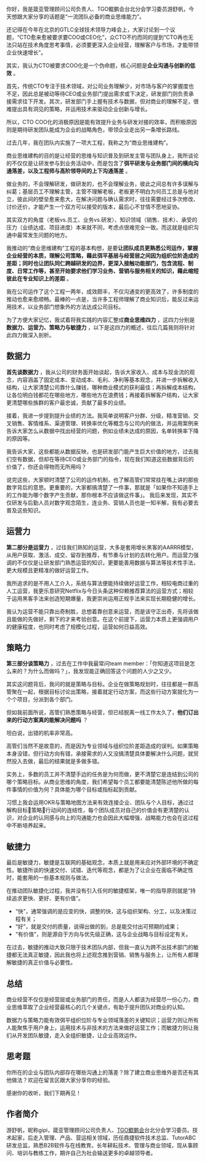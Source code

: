 你好，我是箴亚管理顾问公司负责人、TGO鲲鹏会台北分会学习委员游舒帆，今天想跟大家分享的话题是“一流团队必备的商业思维能力”。

还记得在今年在北京的GTLC全球技术领导力峰会上，大家讨论到一个议题，“CTO愈来愈被要求要COO或CEO化”，众CTO不约而同的提到“CTO再也无法只站在技术角度思考事情，必须要更深入企业经营，理解客户与市场，才能带领企业快速增长”。

其实，我认为CTO被要求COO化是一个伪命题，核心问题是**企业沟通与创新的低效** 。

首先，传统CTO专注于技术领域，对公司业务理解少，对市场与客户的掌握度也不足，因此总是被动等待CEO或业务部门提出需求或下决定，研发部门则负责承接需求往下开发。其次，研发部门手上握有技术与数据，但对商业的理解不足，很难提出具有洞见的策略，并运用技术来驱动企业创新与增长。

所以，CTO COO化的消极原因是能有效提升业务与研发对接的效率，而积极原因则是期待研发团队能成为企业的战略角色，带领企业走出另一条增长路线。

过去几年，我在团队内实施了一项大工程，我称之为“商业思维建构”。

商业思维建构的目的是让经营的思维与知识普及到研发主管与团队身上，我所谈论的不仅仅是让研发参与到业务活动中，而是包含了**弭平研发与业务部门间的横向沟通落差，以及工程师与高阶领导间的上下沟通落差** 。

做业务的，不会理解研发，做研发的，也不会理解业务，彼此之间总有许多误解与纠葛；基层员工不理解主管，主管不理解老板，老板更不明白为何员工总是与他对立，彼此间的壁垒愈来愈大，在解决问题与确认需求时，往往需要经过多次修改、讨价还价，才能产生一个双方可以接受的版本，最后心不甘情不愿地妥协。

其实双方的角度（老板vs.员工、业务vs.研发）、知识领域（销售、技术）、承受的压力（业绩达成、项目进度）本来就不同，考虑点很难完全一致。而这就是组织沟通中最常发生问题的地方。

我推动的“商业思维建构”工程的基本构想，是要**让团队成员更熟悉公司运作，掌握企业经营的本质，理解公司策略，藉此弭平基层与经营层之间因为组织位阶造成的差距；同时也让团队同仁跨越研发的边界，更深入接触功能部门，包含流程、制度、日常工作等，甚至开始要求他们学习业务、营销与服务相关的知识，藉此缩短彼此在专业知识上的差距** 。

我在公司运作了这个工程一两年，成效颇丰，不仅沟通变的更高效了，许多制度的推动也愈来愈顺畅。最棒的一点是，当许多工程师理解了商业知识后，能反过来运用技术，以业务部门想象外的方法达成公司目标。

为了方便大家记忆，我试着将我实践的内容汇整成**商业思维四力** ，这四力分别是**数据力、运营力、策略力与敏捷力** ，以下是这四力的概述，往后几篇我则将针对此四力做深入剖析。

## 数据力

**首先谈数据力** ，我从公司的财务面开始谈起，告诉大家收入、成本与现金流的观念，内容涵盖了固定成本、变动成本、毛利、净利等基本观念，并进一步拆解收入结构，让大家清楚公司靠什么赚钱，哪种商业模式的获利最佳；再拆解成本结构，让各位明白钱都花在哪些地方，哪些地方在浪费钱；再接着拆解客户结构，让大家更清楚哪些族群的客户最忠诚，贡献了最多的业绩。

接着，我进一步提到提升业绩的方法。我简单说明客户分群、分级，精准营销、交叉销售、客情维系、渠道管理、转换率优化等概念与公司内的做法，并运用案例来告诉大家怎么从数据中找出经营的问题，例如业绩未达成的原因，名单转换率下降的原因等。

我告诉大家，这些都能从数据反映，也是研发部门能产生巨大价值的地方，过去我们空有数据，但却在等待CEO或业务部门的指令，现在我们知道这些数据背后的价值了，你还会得物而无所用吗？

说完这些，大家顿时清楚了公司的运作机制，也了解高管们常常挂在嘴上讲的那些数字背后的意思。更重要的，大家都搞清楚了一件事，那就是「如果你不知道手上的工作能为哪个数字产生贡献，那你根本不应该做这件事」。
我后来发现，其实不仅研发与后勤人员对数字观念陌生，连业务、营销人员也是一知半解，我有必要去普及这些知识。

## 运营力

**第二部分是运营力** ，过往我们熟知的运营，大多是套用增长黑客的AARRR模型，从用户获取、激活、成交、留存到推荐，有节奏与计划的去转化用户。而运营力强调的不仅仅是让研发部门熟悉运营的知识，更要能善用数据与算法等技术性手法，更大规模且更精准的做好运营工作。

我所追求的是不用人工介入，系统与算法便能持续做好运营工作，相较电商过重的人工运营，我更乐意研究Netflix与今日头条这种仰赖推荐算法的运营方式；相较于运用黑客手法来创造短期爆量，我更崇尚运用正规手法来实现长期稳健的增长。

我认为运营不能只靠出奇制胜，总想着靠创意来运营，而是该守正出奇，先将该做且能做的先做好，剩下的才来考验创意。在这个前提下，运营力本质上更强调用户的健康程度，也同时考虑了规模化过程，运营如何日益高效。

## 策略力

**第三部分谈策略力** ，过去在工作中我最常问team member：「你知道这项目是怎么来的？为什么而做吗？」，我发现能正确回答这个问题的人少之又少。

其实这问题背后，我问的就是策略与目标。企业在做策略规划时，往往都是一群高管聚在一起，根据目标讨论出策略，接着就定行动方案，而这些行动方案就化为一个个项目，分派到各个部门。

但如我前面所说，高管们熟悉策略与经营，但已经脱离一线工作太久了，**他们订出来的行动方案真的能解决问题吗** ？

坦白说，出错的机率非常高。

高管们当然不是故意的，而是因为专业领域与组织位阶差距造成的误判。如果策略本身没错，但行动方向有错，承接需求的人又没搞清楚具体要解决什么问题，就贸然投入去做，最后的结果就是多做多错。

实务上，多数的员工并不清楚手边的任务是为何而做，更不清楚它是连结到公司的哪个策略目标。从商业思维的角度，我们希望每个员工都要能清楚陈述他所做的每件事情的价值为何？具体能为哪个目标或指标起到贡献。

习惯上我会运用OKR与策略地图方法来有效连接企业、团队与个人目标，通过过解构目标策略行动间的连结性，每个团队成员对自己的价值会有更清楚的认识，对企业的认同感与向上的沟通能力也会因此大幅增强，战略能力也会在这过程中不断培养起来。

## 敏捷力

最后是敏捷力，敏捷是互联网的基础观念，本质上就是用来应对外部环境的不确定性。敏捷所谈的快速交付、试错、迭代等观念，都是为了让企业在面临不确定性时，能套用的一些基本规则与做法。

在推动团队敏捷化过程，我并没有引入任何的敏捷框架，唯一的指导原则就是“持续追求更快、更好、更有价值”。

 *  “快”，通常强调的是应变的快，调整的快，这与组织架构、分工，以及决策过程有关；
 *  “好”，就是交付的质量，说得出做的到，总是能交付出可预期的成果；
 *  “有价值”，则是源自于方向与优先级正确，这与企业战略与目标设定有关。

在过去，敏捷的推动大致只限于技术团队内部，但我一直认为跨不出技术部门的敏捷都无法真正敏捷，因此我也将上述观念推到营销、销售与服务上，让所有人都理解敏捷的真正价值与必要性。

## 总结

商业经营不仅仅是经营层或业务部门的责任，而是人人都该为经营尽一份心力，商业思维萃取了企业经营最核心的几个关键点，有助于提升团队对商业的认知。

数据力与策略力能有效弭平组织位阶与专业领域落差的关键知识；运营力则让所有人能聚焦于用户身上，运用技术与非技术的方法来做好运营工作；而敏捷力则让我们从开发团队敏捷，走入全组织敏捷，让企业高效运作。

## 思考题

你所在的企业与团队内部存在哪些沟通上的落差？除了建立商业思维外是否还有其他做法？欢迎在留言区跟大家分享你的经验。

感谢你的收听，我们下期再见！

## 作者简介

游舒帆，昵称gipi，箴亚管理顾问公司负责人、[TGO鲲鹏会][TGO]台北分会学习委员。技术起家，后走入管理、产品、营运相关领域，历任鼎捷软件技术总监、TutorABC研发总监，熟悉B2B软件与在线教育。长年耕耘技术、管理与商业领域，现从事顾问、培训与教练工作，期许自己为社会输送更多的卓越领导者。


[TGO]: https://tgo.geekbang.org

